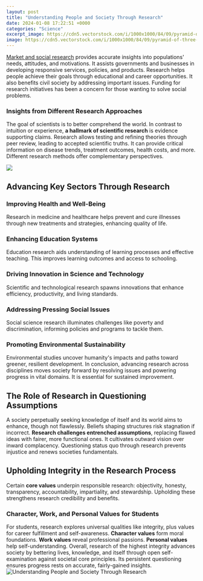 ```yaml
---
layout: post
title: "Understanding People and Society Through Research"
date: 2024-01-08 17:22:51 +0000
categories: "Science"
excerpt_image: https://cdn5.vectorstock.com/i/1000x1000/84/09/pyramid-of-three-social-class-infographic-vector-15468409.jpg
image: https://cdn5.vectorstock.com/i/1000x1000/84/09/pyramid-of-three-social-class-infographic-vector-15468409.jpg
---
```


[Market and social research](https://yt.io.vn/collection/aguado) provides accurate insights into populations' needs, attitudes, and motivations. It assists governments and businesses in developing responsive services, policies, and products. Research helps people achieve their goals through educational and career opportunities. It also benefits civil society by addressing important issues. Funding for research initiatives has been a concern for those wanting to solve social problems. 
### Insights from Different Research Approaches
The goal of scientists is to better comprehend the world. In contrast to intuition or experience, **a hallmark of scientific research** is evidence supporting claims. Research allows testing and refining theories through peer review, leading to accepted scientific truths. It can provide critical information on disease trends, treatment outcomes, health costs, and more. Different research methods offer complementary perspectives.

![](https://i1.rgstatic.net/publication/229013515_Measuring_the_societal_impact_of_research/links/5409bad80cf2d8daaabe9deb/largepreview.png)
## Advancing Key Sectors Through Research 
### Improving Health and Well-Being
Research in medicine and healthcare helps prevent and cure illnesses through new treatments and strategies, enhancing quality of life. 
### Enhancing Education Systems  
Education research aids understanding of learning processes and effective teaching. This improves learning outcomes and access to schooling.
### Driving Innovation in Science and Technology
Scientific and technological research spawns innovations that enhance efficiency, productivity, and living standards.
### Addressing Pressing Social Issues
Social science research illuminates challenges like poverty and discrimination, informing policies and programs to tackle them. 
### Promoting Environmental Sustainability
Environmental studies uncover humanity's impacts and paths toward greener, resilient development.
In conclusion, advancing research across disciplines moves society forward by resolving issues and powering progress in vital domains. It is essential for sustained improvement.
## The Role of Research in Questioning Assumptions
A society perpetually seeking knowledge of itself and its world aims to enhance, though not flawlessly. Beliefs shaping structures risk stagnation if incorrect. **Research challenges entrenched assumptions**, replacing flawed ideas with fairer, more functional ones. It cultivates outward vision over inward complacency. Questioning status quo through research prevents injustice and renews societies fundamentals.
## Upholding Integrity in the Research Process
Certain **core values** underpin responsible research: objectivity, honesty, transparency, accountability, impartiality, and stewardship. Upholding these strengthens research credibility and benefits. 
### Character, Work, and Personal Values for Students 
For students, research explores universal qualities like integrity, plus values for career fulfillment and self-awareness. **Character values** form moral foundations. **Work values** reveal professional passions. **Personal values** help self-understanding. 
Overall, research of the highest integrity advances society by bettering lives, knowledge, and itself through open self-examination against societal core principles. Its persistent questioning ensures progress rests on accurate, fairly-gained insights.
![Understanding People and Society Through Research](https://cdn5.vectorstock.com/i/1000x1000/84/09/pyramid-of-three-social-class-infographic-vector-15468409.jpg)